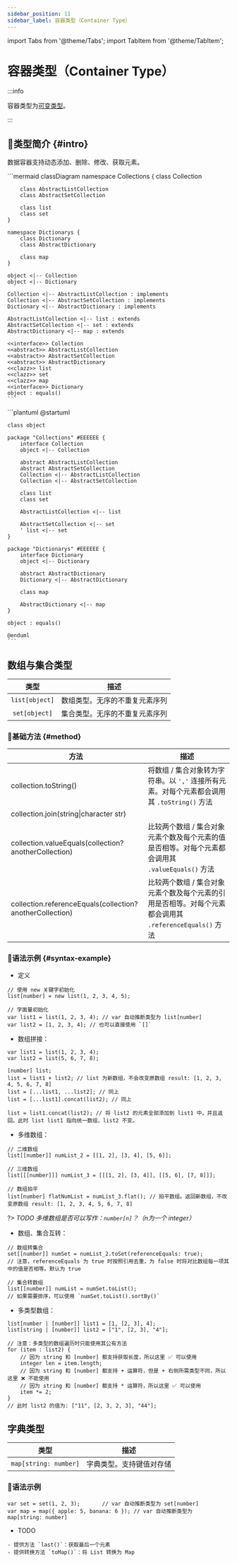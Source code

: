 ```yaml
---
sidebar_position: 11
sidebar_label: 容器类型（Container Type）
---
```


import Tabs from '@theme/Tabs';
import TabItem from '@theme/TabItem';

# 容器类型（Container Type）

:::info

容器类型为[可变类型](./#mutable-data-type)。

:::

## 🐳类型简介 {#intro}

数据容器支持动态添加、删除、修改、获取元素。

<Tabs>
  <TabItem value="mermaid" label="Mermaid" default>
    <!-- https://mermaid.js.org/syntax/classDiagram.html#define-namespace -->
    ```mermaid
    classDiagram
    namespace Collections {
        class Collection

        class AbstractListCollection
        class AbstractSetCollection

        class list
        class set
    }

    namespace Dictionarys {
        class Dictionary
        class AbstractDictionary

        class map
    }

    object <|-- Collection
    object <|-- Dictionary

    Collection <|-- AbstractListCollection : implements
    Collection <|-- AbstractSetCollection : implements
    Dictionary <|-- AbstractDictionary : implements

    AbstractListCollection <|-- list : extends
    AbstractSetCollection <|-- set : extends
    AbstractDictionary <|-- map : extends

    <<interface>> Collection
    <<abstract>> AbstractListCollection
    <<abstract>> AbstractSetCollection
    <<abstract>> AbstractDictionary
    <<clazz>> list
    <<clazz>> set
    <<clazz>> map
    <<interface>> Dictionary
    object : equals()
    ```
  </TabItem>
  <TabItem value="plantuml" label="Plantuml (not support)">
    ```plantuml
    @startuml

    class object

    package "Collections" #EEEEEE {
        interface Collection
        object <|-- Collection

        abstract AbstractListCollection
        abstract AbstractSetCollection
        Collection <|-- AbstractListCollection
        Collection <|-- AbstractSetCollection

        class list
        class set

        AbstractListCollection <|-- list

        AbstractSetCollection <|-- set
        ' list <|-- set
    }

    package "Dictionarys" #EEEEEE {
        interface Dictionary
        object <|-- Dictionary

        abstract AbstractDictionary
        Dictionary <|-- AbstractDictionary

        class map

        AbstractDictionary <|-- map
    }

    object : equals()

    @enduml
    ```
  </TabItem>
</Tabs>

## 数组与集合类型

|      类型      | 描述                           |
| :------------: | ------------------------------ |
| `list[object]` | 数组类型。无序的不重复元素序列 |
| `set[object]`  | 集合类型。无序的不重复元素序列 |

### 🏅基础方法 {#method}

| 方法                                                      | 描述                                                         |
| --------------------------------------------------------- | ------------------------------------------------------------ |
| collection.toString()                                     | 将数组 / 集合对象转为字符串。以 `','` 连接所有元素。对每个元素都会调用其 `.toString()` 方法 |
| collection.join(string\|character str)                    |                                                              |
| collection.valueEquals(collection? anotherCollection)     | 比较两个数组 / 集合对象元素个数及每个元素的值是否相等。对每个元素都会调用其 `.valueEquals()` 方法 |
| collection.referenceEquals(collection? anotherCollection) | 比较两个数组 / 集合对象元素个数及每个元素的引用是否相等。对每个元素都会调用其 `.referenceEquals()` 方法 |

### 🏅语法示例 {#syntax-example}

- 定义

```collie
// 使用 new 关键字初始化
list[number] = new list(1, 2, 3, 4, 5);

// 字面量初始化
var list1 = list(1, 2, 3, 4); // var 自动推断类型为 list[number]
var list2 = [1, 2, 3, 4]; // 也可以直接使用 `[]`
```

- 数组拼接：

```collie
var list1 = list(1, 2, 3, 4);
var list2 = list(5, 6, 7, 8);

[number] list;
list = list1 + list2; // list 为新数组，不会改变原数组 result: [1, 2, 3, 4, 5, 6, 7, 8]
list = [...list1, ...list2]; // 同上
list = [...list1].concat(list2); // 同上

list = list1.concat(list2); // 将 list2 的元素全部添加到 list1 中，并且返回。此时 list list1 指向统一数组，list2 不变。
```

- 多维数组：

```collie
// 二维数组
list[[number]] numList_2 = [[1, 2], [3, 4], [5, 6]];

// 三维数组
list[[[number]]] numList_3 = [[[1, 2], [3, 4]], [[5, 6], [7, 8]]];

// 数组拍平
list[number] flatNumList = numList_3.flat(); // 拍平数组。返回新数组，不改变原数组 result: [1, 2, 3, 4, 5, 6, 7, 8]
```

?> *TODO 多维数组是否可以写作：`number[n]`？（n为一个 integer）*

- 数组、集合互转：

```collie
// 数组转集合
set[[number]] numSet = numList_2.toSet(referenceEquals: true);
// 注意，referenceEquals 为 true 时按照引用去重，为 false 时将对比数组每一项其中的值是否相等。默认为 true

// 集合转数组
list[[number]] numList = numSet.toList();
// 如果需要排序，可以使用 `numSet.toList().sortBy()`
```

- 多类型数组：

```collie
list[number | [number]] list1 = [1, [2, 3], 4];
list[string | [number]] list2 = ["1", [2, 3], "4"];

// 注意：多类型的数组遍历时只能使用其公有方法
for (item : list2) {
	// 因为 string 和 [number] 都支持获取长度，所以这里 ✅ 可以使用
	integer len = item.length;
	// 因为 string 和 [number] 都支持 + 运算符，但是 + 右侧所需类型不同，所以这里 ❌ 不能使用
	// 因为 string 和 [number] 都支持 * 运算符，所以这里 ✅ 可以使用
	item *= 2;
}
// 此时 list2 的值为: ["11", [2, 3, 2, 3], "44"];
```



## 字典类型

|         类型          | 描述                     |
| :-------------------: | ------------------------ |
| `map[string: number]` | 字典类型。支持键值对存储 |

### 🏅语法示例

```collie
var set = set(1, 2, 3);       // var 自动推断类型为 set[number]
var map = map({ apple: 5, banana: 6 }); // var 自动推断类型为 map[string: number]
```

- TODO

```collie
- 提供方法 `last()`：获取最后一个元素
- 提供转换方法 `toMap()`：将 List 转换为 Map
```
